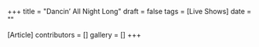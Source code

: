 +++
title = "Dancin’ All Night Long"
draft = false
tags = [Live Shows]
date = ""

[Article]
contributors = []
gallery = []
+++